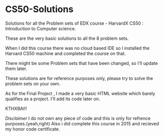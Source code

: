 # CS50-Solutions

Solutions for all the Problem sets of EDX course - HarvardX CS50 : Introduction to Computer science.

These are the very basic solutions to all the 8 problem sets.

When I did this course there was no cloud based IDE so I installed the Harvard CS50 machine and completed the course on that.

There might be some Problem sets that have been changed, so I'll update them later.

These solutions are for reference purposes only, please try to solve the problem sets on your own.

As for the Final Project , I made a very basic HTML website which barely qualifies as a project. I'll add its code later on.

KTHXBAI!! 



*Disclaimer*
I do not own any piece of code and this is only for refrence purposes.(yeah,right)
Also i did complete this course in 2015 and recieved my honor code certificate.
